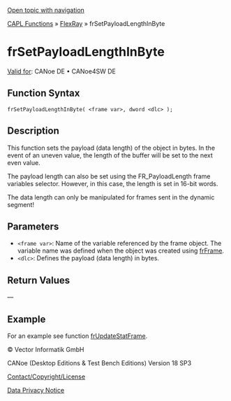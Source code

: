 [Open topic with navigation](../../../../../CANoeDEFamily.htm#Topics/CAPLFunctions/FlexRay/Functions/CAPLfunctionFRSetPayloadLengthInByte.md)

[CAPL Functions](../../CAPLfunctions.md) » [FlexRay](../CAPLfunctionsFlexrayOverview.md) » frSetPayloadLengthInByte

# frSetPayloadLengthInByte

[Valid for](../../../Shared/FeatureAvailability.md):  CANoe DE • CANoe4SW DE

## Function Syntax

```
frSetPayloadLengthInByte( <frame var>, dword <dlc> );
```

## Description

This function sets the payload (data length) of the object in bytes. In the event of an uneven value, the length of the buffer will be set to the next even value.

The payload length can also be set using the FR_PayloadLength frame variables selector. However, in this case, the length is set in 16-bit words.

The data length can only be manipulated for frames sent in the dynamic segment!

## Parameters

- `<frame var>`: Name of the variable referenced by the frame object. The variable name was defined when the object was created using [frFrame](../Objects/CAPLfunctionFRFrame.md).
- `<dlc>`: Defines the payload (data length) in bytes.

## Return Values

—

## Example

For an example see function [frUpdateStatFrame](CAPLfunctionFRUpdateStatFrame.md).

© Vector Informatik GmbH

CANoe (Desktop Editions & Test Bench Editions) Version 18 SP3

[Contact/Copyright/License](../../../Shared/ContactCopyrightLicense.md)

[Data Privacy Notice](https://www.vector.com/int/en/company/get-info/privacy-policy/)
